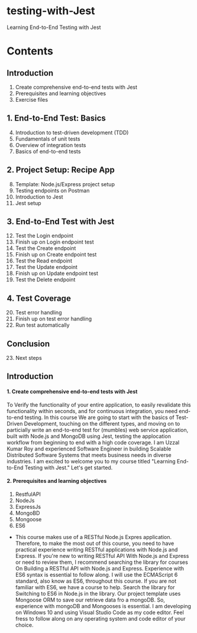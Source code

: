 # testing-with-Jest
Learning End-to-End Testing with Jest

# Contents

## Introduction
1. Create comprehensive end-to-end tests with Jest
2. Prerequisites and learning objectives
3. Exercise files

## 1. End-to-End Test: Basics
4. Introduction to test-driven development (TDD)
5. Fundamentals of unit tests
6. Overview of integration tests
7. Basics of end-to-end tests

## 2. Project Setup: Recipe App
8. Template: Node.js/Express project setup
9. Testing endpoints on Postman
10. Introduction to Jest
11. Jest setup

## 3. End-to-End Test with Jest
12. Test the Login endpoint
13. Finish up on Login endpoint test
14. Test the Create endpoint
15. Finish up on Create endpoint test
16. Test the Read endpoint
17. Test the Update endpoint
18. Finish up on Update endpoint test
19. Test the Delete endpoint

## 4. Test Coverage
20. Test error handling
21. Finish up on test error handling
22. Run test automatically

## Conclusion
23. Next steps

## Introduction

#### 1. Create comprehensive end-to-end tests with Jest
To Verify the functionality of your entire application, to easily revalidate this functionality within seconds, and for continuous integration, you need end-to-end testing. In this course We are going to start with the basics of Test-Driven Development, touching on the different types, and moving on to particially write an end-to-end test for (mumbles) web service application, built with Node.js and MongoDB using Jest, testing the applocation workflow from beginning to end with a high code coverage. I am Uzzal Kumar Roy and experienced Software Engineer in building Scalable Distributed Software Systems that meets business needs in diverse industries. I am excited to welcome you to my course titled "Learning End-to-End Testing with Jest." Let's get started.

#### 2. Prerequisites and learning objectives
1. RestfulAPI
2. NodeJs
3. ExpressJs
4. MongoBD
5. Mongoose
6. ES6

- This course makes use of a RESTful Node.js Expres application.
Therefore, to make the most out of this course, you need to have practical experience
writing RESTful applications with Node.js and Express. If you're new to writing RESTful API
With Node.js and Express or need to review them, I recommend searching the library for courses On Building a RESTful API with Node.js and Express.
Experience with ES6 syntax is essential to follow along. I will use the ECMAScript 6 standard,
also know as ES6, throughout this course. If you are not familiar with ES6, we have a course to help.
Search the library for Switching to ES6 in Node.js in the library.
Our project template uses Mongoose ORM to save our retrieve data fro a mongoDB.
So, experience with mongoDB and Mongooses is essential. I am developing on Windows 10 and using Visual Studio Code as my code editor.
Feel fress to follow along on any operating system and code editor of your choice.